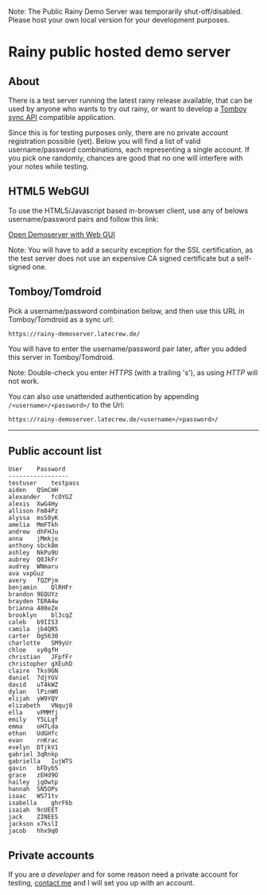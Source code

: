Note: The Public Rainy Demo Server was temporarily shut-off/disabled. Please host your own local version for your development purposes.


Rainy public hosted demo server
================================

## About

There is a test server running the latest rainy release available, that can be used by anyone who wants to try out rainy, or want to develop a [Tomboy sync API][restapi] compatible application.

Since this is for testing purposes only, there are no private account registration possible (yet).  Below you will find a list of valid username/password combinations, each representing a single account. If you pick one randomly, chances are good that no one will interfere with your notes while testing.

  [restapi]: https://live.gnome.org/Tomboy/Synchronization/REST

## HTML5 WebGUI

To use the HTML5/Javascript based in-browser client, use any of belows username/password pairs and follow this link:

[Open Demoserver with Web GUI](https://rainy-demoserver.latecrew.de/)

Note: You will have to add a security exception for the SSL certification, as the test server does not use an expensive CA signed certificate but a self-signed one.

## Tomboy/Tomdroid

Pick a username/password combination below, and then use this URL in Tomboy/Tomdroid as a sync url:

	https://rainy-demoserver.latecrew.de/

You will have to enter the username/password pair later, after you added this server in Tomboy/Tomdroid.

Note: Double-check you enter _HTTPS_ (with a trailing 's'), as using _HTTP_ will not work.

You can also use unattended authentication by appending `/<username>/<password>/` to the Url:

	https://rainy-demoserver.latecrew.de/<username>/<password>/

- - -
## Public account list

	User	Password
	-----------------
	testuser	testpass
	aiden	QSmCmH
	alexander	fcOYGZ
	alexis	XwG4Hy
	allison	Fm84Pz
	alyssa	msS0yK
	amelia	MmFTkh
	andrew	dhFHJu
	anna	jMmkjo
	anthony	sbck8m
	ashley	NkPu9U
	aubrey	Q0JkFr
	audrey	WNmaru
	ava	vxpGuz
	avery	fQZPjm
	benjamin	QlRHFr
	brandon	9EQUYz
	brayden	TERA4w
	brianna	480eZe
	brooklyn	bl3cqZ
	caleb	b9IIS3
	camila	jb4QR5
	carter	Og5630
	charlotte	SM9yUr
	chloe	xy0gfH
	christian	JFpfFr
	christopher	gXEuhD
	claire	Tks9GN
	daniel	7djYGV
	david	uT4kWZ
	dylan	lPinW0
	elijah	yW9YQY
	elizabeth	VNquj0
	ella	vPMMfj
	emily	Y5LLgf
	emma	oH7Lda
	ethan	UdGHfc
	evan	rnKrac
	evelyn	DTjkV1
	gabriel	3qRnkp
	gabriella	IujWTS
	gavin	bFDyb5
	grace	zEHd9O
	hailey	jgOwtp
	hannah	SN5OPs
	isaac	WS71tv
	isabella	ghrF6b
	isaiah	9cUEET
	jack	ZINEES
	jackson	x7kslI
	jacob	hhx9q0


## Private accounts

If you are _a developer_ and for some reason need a private account for testing, [contact me][mymail] and I will set you up with an account.

  [mymail]: mailto:timo@latecrew.de
